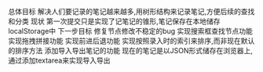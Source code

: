 总体目标
  解决人们要记录的笔记越来越多,用树形结构来记录笔记,方便后续的查找和分类
现状
  第一次提交只是实现了记笔记的锥形,笔记保存在本地储存localStorage中
下一步目标
  修复节点修改不稳定的bug
  实现搜索框查找节点功能
  实现拖拽拼接功能
  实现前进后退功能
  实现按照录入时的索引来排序,而非现在默认的排序方法
  添加导入导出笔记的功能
    现在的笔记是以JSON形式储存在浏览器上,通过添加textarea来实现导入导出
